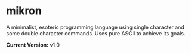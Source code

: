 # mikron
A minimalist, esoteric programming language using single character and some double character commands.
Uses pure ASCII to achieve its goals.

**Current Version:** v1.0
